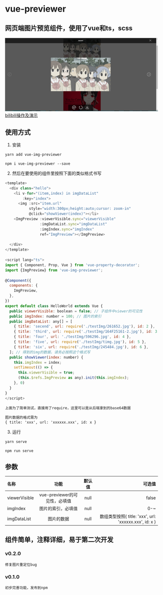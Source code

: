 # vue-previewer
## 网页端图片预览组件，使用了vue和ts，scss

![图片预览组件](README_IMG/show.png)
[bilibili操作及演示](https://www.bilibili.com/video/av65586705?from=search&seid=5404302964800653020)

## 使用方式

1. 安装
```shell
yarn add vue-img-previewer
```
```shell
npm i vue-img-previewer --save
```
2. 然后在要使用的组件里按照下面的类似格式书写
```javascript
<template>
  <div class="hello">
    <li v-for="(item,index) in imgDataList"
        :key="index">
      <img :src="item.url"
           style="width:300px;height:auto;cursor: zoom-in"
           @click="showViewer(index)"></li>
    <ImgPreview :viewerVisible.sync="viewerVisible"
                :imgDataList.sync="imgDataList"
                :imgIndex.sync="imgIndex"
                ref="ImgPreview"></ImgPreview>

  </div>
</template>

<script lang="ts">
import { Component, Prop, Vue } from 'vue-property-decorator';
import {ImgPreview} from 'vue-img-previewer';

@Component({
  components: {
    ImgPreview,
  },
})
export default class HelloWorld extends Vue {
  public viewerVisible: boolean = false; // 子组件中viewer的可见性
  public imgIndex: number = 100; // 图片的索引
  public imgDataList: any[] = [
    { title: 'secend', url: require('./testImg/261652.jpg'), id: 2 },
    { title: 'third', url: require('./testImg/164F25161-2.jpg'), id: 3 },
    { title: 'four', url: './testImg/596296.jpg', id: 4 },
    { title: 'five', url: require('./testImg/timg.jpg'), id: 5 },
    { title: 'six', url: require('./testImg/245484.jpg'), id: 6 },
  ]; // 得到的img的数据，请务必按照这个格式写
  public showViewer(index: number) {
    this.imgIndex = index;
    setTimeout(() => {
      this.viewerVisible = true;
      (this.$refs.ImgPreview as any).init(this.imgIndex);
    }, 0)
  }
}
</script>
```
`上面为了简单测试，直接用了require，这里可以是从后端拿到的base64数据`
```
图片数据的格式需为
{ title: 'xxx', url: 'xxxxxx.xxx', id: x }
```

3. 运行
```shell
yarn serve
```
```shell
npm run serve
```
## 参数

|名称|功能|默认值|可选值|
|:-|:-:|:-:|-:|
|viewerVisible|vue-previewer的可见性，必填值|null|false|
|imgIndex|图片的索引，必填值|null|0-~|
|imgDataList|图片的数据|null|数组类型按照{ title: 'xxx', url: 'xxxxxx.xxx', id: x }|

## 组件简单，注释详细，易于第二次开发

### v0.2.0
```
修复图片重定位bug
```

### v0.1.0
```
初步完善功能，发布到npm
```
